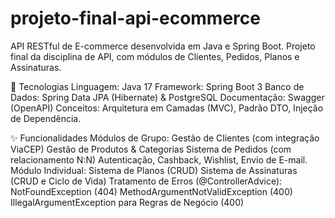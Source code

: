 # projeto-final-api-ecommerce
API RESTful de E-commerce desenvolvida em Java e Spring Boot. Projeto final da disciplina de API, com módulos de Clientes, Pedidos, Planos e Assinaturas.

🚀 Tecnologias
Linguagem: Java 17
Framework: Spring Boot 3
Banco de Dados: Spring Data JPA (Hibernate) & PostgreSQL
Documentação: Swagger (OpenAPI)
Conceitos: Arquitetura em Camadas (MVC), Padrão DTO, Injeção de Dependência.

✨ Funcionalidades
Módulos de Grupo:
Gestão de Clientes (com integração ViaCEP)
Gestão de Produtos & Categorias
Sistema de Pedidos (com relacionamento N:N)
Autenticação, Cashback, Wishlist, Envio de E-mail.
Módulo Individual:
Sistema de Planos (CRUD)
Sistema de Assinaturas (CRUD e Ciclo de Vida)
Tratamento de Erros (@ControllerAdvice):
NotFoundException (404)
MethodArgumentNotValidException (400)
IllegalArgumentException para Regras de Negócio (400)
